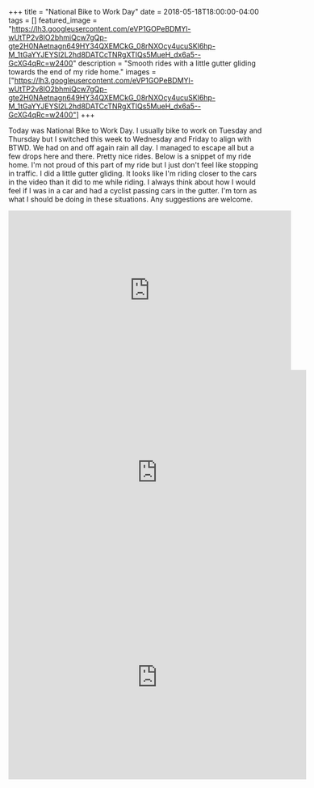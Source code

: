 +++
title =  "National Bike to Work Day"
date = 2018-05-18T18:00:00-04:00
tags = []
featured_image = "https://lh3.googleusercontent.com/eVP1GOPeBDMYl-wUtTP2v8lO2bhmiQcw7gQp-gte2H0NAetnagn649HY34QXEMCkG_08rNXOcy4ucuSKl6hp-M_1tGaYYJEYSl2L2hd8DATCcTNRgXTIQs5MueH_dx6a5--GcXG4qRc=w2400"
description = "Smooth rides with a little gutter gliding towards the end of my ride home."
images = ["https://lh3.googleusercontent.com/eVP1GOPeBDMYl-wUtTP2v8lO2bhmiQcw7gQp-gte2H0NAetnagn649HY34QXEMCkG_08rNXOcy4ucuSKl6hp-M_1tGaYYJEYSl2L2hd8DATCcTNRgXTIQs5MueH_dx6a5--GcXG4qRc=w2400"]
+++

Today was National Bike to Work Day. I usually bike to work on Tuesday and Thursday but I switched this week to Wednesday and Friday to align with BTWD. We had on and off again rain all day. I managed to escape all but a few drops here and there. Pretty nice rides. Below is a snippet of my ride home. I'm not proud of this part of my ride but I just don't feel like stopping in traffic. I did a little gutter gliding. It looks like I'm riding closer to the cars in the video than it did to me while riding. I always think about how I would feel if I was in a car and had a cyclist passing cars in the gutter. I'm torn as what I should be doing in these situations. Any suggestions are welcome.


<iframe width="560" height="315" src="https://www.youtube.com/embed/KfpO25KZdiQ" frameborder="0" allow="autoplay; encrypted-media" allowfullscreen></iframe>


<iframe height='405' width='590' frameborder='0' allowtransparency='true' scrolling='no' src='https://www.strava.com/activities/1579535937/embed/3dc8f9c18e0920e0eff781b6398779b64e85219d'></iframe>


<iframe height='405' width='590' frameborder='0' allowtransparency='true' scrolling='no' src='https://www.strava.com/activities/1580588667/embed/351531ac6e4beb39bf7396bf33021cbb6b381cc4'></iframe>
